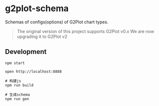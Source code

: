 # g2plot-schema

Schemas of configs(options) of G2Plot chart types.

> The original version of this project supports G2Plot v0.x
> We are now upgrading it to G2Plot v2

## Development

```shell
npm start

open http://localhost:8888

```

```shell
# 构建js
npm run build

# 生成schema
npm run gen
```
